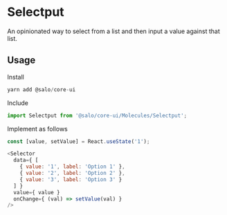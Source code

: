 # Selectput

An opinionated way to select from a list and then input a value against that list.

## Usage

Install

```javascript
yarn add @salo/core-ui
```

Include

```javascript
import Selectput from '@salo/core-ui/Molecules/Selectput';
```

Implement as follows

```javascript
const [value, setValue] = React.useState('1');

<Selector 
  data={ [
    { value: '1', label: 'Option 1' },
    { value: '2', label: 'Option 2' },
    { value: '3', label: 'Option 3' }
  ] }
  value={ value }
  onChange={ (val) => setValue(val) }
/>
```